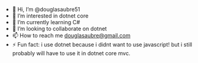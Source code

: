 - 👋 Hi, I’m @douglasaubre51
- 👀 I’m interested in dotnet core
- 🌱 I’m currently learning C#
- 💞️ I’m looking to collaborate on dotnet
- 📫 How to reach me douglasaubre@gmail.com
- ⚡ Fun fact: i use dotnet because i didnt want to use javascript! but i still probably will have to use it in dotnet core mvc.

<!---
douglasaubre51/douglasaubre51 is a ✨ special ✨ repository because its `README.md` (this file) appears on your GitHub profile.
You can click the Preview link to take a look at your changes.
--->

